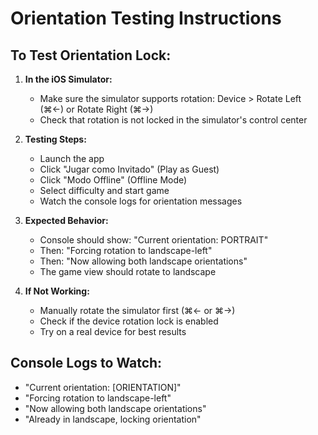# Orientation Testing Instructions

## To Test Orientation Lock:

1. **In the iOS Simulator:**
   - Make sure the simulator supports rotation: Device > Rotate Left (⌘←) or Rotate Right (⌘→)
   - Check that rotation is not locked in the simulator's control center

2. **Testing Steps:**
   - Launch the app
   - Click "Jugar como Invitado" (Play as Guest)
   - Click "Modo Offline" (Offline Mode)
   - Select difficulty and start game
   - Watch the console logs for orientation messages

3. **Expected Behavior:**
   - Console should show: "Current orientation: PORTRAIT"
   - Then: "Forcing rotation to landscape-left"
   - Then: "Now allowing both landscape orientations"
   - The game view should rotate to landscape

4. **If Not Working:**
   - Manually rotate the simulator first (⌘← or ⌘→)
   - Check if the device rotation lock is enabled
   - Try on a real device for best results

## Console Logs to Watch:
- "Current orientation: [ORIENTATION]"
- "Forcing rotation to landscape-left"
- "Now allowing both landscape orientations"
- "Already in landscape, locking orientation"